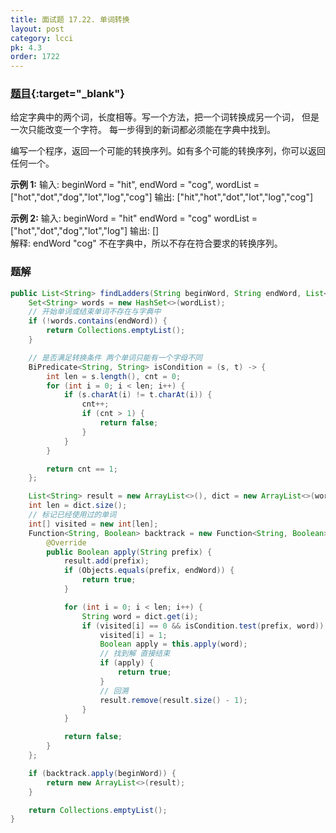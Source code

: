 ```yaml
---
title: 面试题 17.22. 单词转换
layout: post
category: lcci
pk: 4.3
order: 1722
---
```


### [题目](https://leetcode-cn.com/word-transformer-lcci/){:target="_blank"}

给定字典中的两个词，长度相等。写一个方法，把一个词转换成另一个词， 但是一次只能改变一个字符。
每一步得到的新词都必须能在字典中找到。

编写一个程序，返回一个可能的转换序列。如有多个可能的转换序列，你可以返回任何一个。

**示例 1:**
输入: beginWord = "hit", endWord = "cog", wordList = ["hot","dot","dog","lot","log","cog"]
输出: ["hit","hot","dot","lot","log","cog"]

**示例 2:**
输入: beginWord = "hit" endWord = "cog" wordList = ["hot","dot","dog","lot","log"]
输出: []  
解释: endWord "cog" 不在字典中，所以不存在符合要求的转换序列。

### 题解

```java
public List<String> findLadders(String beginWord, String endWord, List<String> wordList) {
    Set<String> words = new HashSet<>(wordList);
    // 开始单词或结束单词不存在与字典中
    if (!words.contains(endWord)) {
        return Collections.emptyList();
    }

    // 是否满足转换条件 两个单词只能有一个字母不同
    BiPredicate<String, String> isCondition = (s, t) -> {
        int len = s.length(), cnt = 0;
        for (int i = 0; i < len; i++) {
            if (s.charAt(i) != t.charAt(i)) {
                cnt++;
                if (cnt > 1) {
                    return false;
                }
            }
        }

        return cnt == 1;
    };

    List<String> result = new ArrayList<>(), dict = new ArrayList<>(words);
    int len = dict.size();
    // 标记已经使用过的单词
    int[] visited = new int[len];
    Function<String, Boolean> backtrack = new Function<String, Boolean>() {
        @Override
        public Boolean apply(String prefix) {
            result.add(prefix);
            if (Objects.equals(prefix, endWord)) {
                return true;
            }

            for (int i = 0; i < len; i++) {
                String word = dict.get(i);
                if (visited[i] == 0 && isCondition.test(prefix, word)) {
                    visited[i] = 1;
                    Boolean apply = this.apply(word);
                    // 找到解 直接结束
                    if (apply) {
                        return true;
                    }
                    // 回溯
                    result.remove(result.size() - 1);
                }
            }

            return false;
        }
    };

    if (backtrack.apply(beginWord)) {
        return new ArrayList<>(result);
    }

    return Collections.emptyList();
}
```